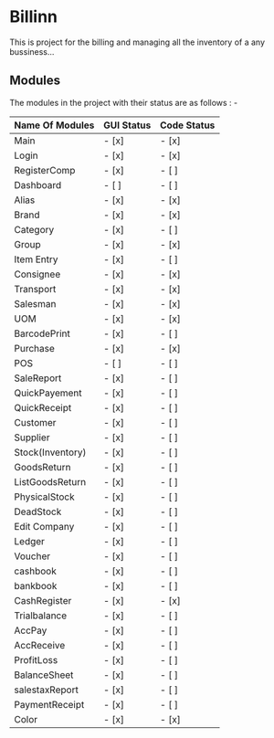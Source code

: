 # Billinn

This is project for the billing and managing all the inventory of a any bussiness...


## Modules

The modules in the project with their status are as follows : -

Name Of Modules |   GUI Status|Code Status 
--------------- |   ----------|-----------
Main|   - [x]|- [x]
Login   |   - [x]|- [x]
RegisterComp|   - [x]|- [ ]
Dashboard|- [ ]|- [ ]
Alias   |   - [x]|- [x]
Brand   |   - [x]|- [x]
Category|- [x]|- [ ]
Group   |   - [x]|- [x]
Item Entry|- [x]|- [ ]
Consignee   |   - [x]|- [x]
Transport   |   - [x]|- [x]
Salesman|   - [x]|- [x]
UOM|   - [x]|- [x]
BarcodePrint|   - [x]|- [ ]
Purchase|   - [x]|- [x]
POS|   - [ ]|- [ ]
SaleReport|   - [x]|- [ ]
QuickPayement|   - [x]|- [ ]
QuickReceipt|   - [x]|- [ ]
Customer|   - [x]|- [ ]
Supplier|   - [x]|- [ ]
Stock(Inventory)|   - [x]|- [ ]
GoodsReturn|   - [x]|- [ ]
ListGoodsReturn|   - [x]|- [ ]
PhysicalStock|   - [x]|- [ ]
DeadStock|   - [x]|- [ ]
Edit Company|   - [x]|- [ ]
Ledger|   - [x]|- [ ]
Voucher|   - [x]|- [ ]
cashbook|   - [x]|- [ ]
bankbook|   - [x]|- [ ]
CashRegister|   - [x]|- [x]
Trialbalance|   - [x]|- [ ]
AccPay|   - [x]|- [ ]
AccReceive|   - [x]|- [ ]
ProfitLoss|   - [x]|- [ ]
BalanceSheet|   - [x]|- [ ]
salestaxReport|   - [x]|- [ ]
PaymentReceipt|   - [x]|- [ ]
Color   |   - [x]|- [x]
